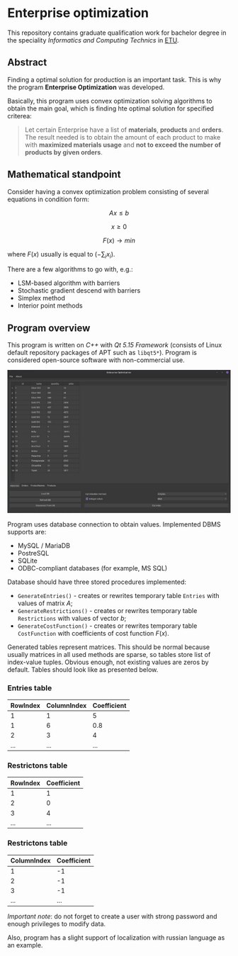 # Enterprise optimization

This repository contains graduate qualification work for bachelor degree in the speciality *Informatics and Computing Technics* in [ETU](https://etu.ru/).

## Abstract

Finding a optimal solution for production is an important task. This is why the program **Enterprise Optimization** was developed.

Basically, this program uses convex optimization solving algorithms to obtain the main goal, which is finding hte optimal solution for specified criterea:

> Let certain Enterprise have a list of **materials**, **products** and **orders**. The result needed is to obtain the amount of each product to make with **maximized materials usage** and **not to exceed the number of products by given orders**.

## Mathematical standpoint

Consider having a convex optimization problem consisting of several equations in condition form:

$$Ax \leq b$$

$$x \geq 0$$

$$F(x) \rightarrow min$$

where $F(x)$ usually is equal to $(-\sum_ix_i)$.

There are a few algorithms to go with, e.g.:
+ LSM-based algorithm with barriers
+ Stochastic gradient descend with barriers
+ Simplex method
+ Interior point methods

## Program overview

This program is written on *C++* with *Qt 5.15 Framework* (consists of Linux default repository packages of APT such as `libqt5*`). Program is considered open-source software with non-commercial use.

![MainMenu](github_files/main_menu.jpg)

Program uses database connection to obtain values. Implemented DBMS supports are:
+ MySQL / MariaDB
+ PostreSQL
+ SQLite
+ ODBC-compliant databases (for example, MS SQL)

Database should have three stored procedures implemented:
+ `GenerateEntries()` - creates or rewrites temporary table `Entries` with values of matrix $A$;
+ `GenerateRestrictions()` - creates or rewrites temporary table `Restrictions` with values of vector $b$;
+ `GenerateCostFunction()` - creates or rewrites temporary table `CostFunction` with coefficients of cost function $F(x)$.

Generated tables represent matrices. This should be normal because usually matrices in all used methods are sparse, so tables store list of index-value tuples. Obvious enough, not existing values are zeros by default. Tables should look like as presented below.

### Entries table
|RowIndex|ColumnIndex|Coefficient|
|---|---|---|
|1|1|5|
|1|6|0.8|
|2|3|4|
|...|...|...|

### Restrictons table
|RowIndex|Coefficient|
|---|---|
|1|1|
|2|0|
|3|4|
|...|...|

### Restrictons table
|ColumnIndex|Coefficient|
|---|---|
|1|-1|
|2|-1|
|3|-1|
|...|...|

*Important note*: do not forget to create a user with strong password and enough privileges to modify data.

Also, program has a slight support of localization with russian language as an example.
